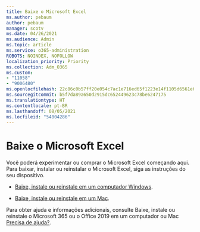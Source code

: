 ```yaml
---
title: Baixe o Microsoft Excel
ms.author: pebaum
author: pebaum
manager: scotv
ms.date: 04/26/2021
ms.audience: Admin
ms.topic: article
ms.service: o365-administration
ROBOTS: NOINDEX, NOFOLLOW
localization_priority: Priority
ms.collection: Adm_O365
ms.custom:
- "11058"
- "9006480"
ms.openlocfilehash: 22c86c0b57ff20e054c7ac1e716ed65f1223e14f1105d6561e681a022a8a8d7a
ms.sourcegitcommit: b5f7da89a650d2915dc652449623c78be6247175
ms.translationtype: HT
ms.contentlocale: pt-BR
ms.lasthandoff: 08/05/2021
ms.locfileid: "54004286"
---
```

# <a name="download-microsoft-excel"></a>Baixe o Microsoft Excel

Você poderá experimentar ou comprar o Microsoft Excel começando aqui. Para baixar, instalar ou reinstalar o Microsoft Excel, siga as instruções do seu dispositivo. 

- [Baixe, instale ou reinstale em um computador Windows](https://support.microsoft.com/office/download-and-install-or-reinstall-microsoft-365-or-office-2019-on-a-pc-or-mac-4414eaaf-0478-48be-9c42-23adc4716658?ui=en-us&rs=en-us&ad=us#InstallSteps=Install_on_a_PC). 

- [Baixe, instale ou reinstale em um Mac](https://support.microsoft.com/office/download-and-install-or-reinstall-microsoft-365-or-office-2019-on-a-pc-or-mac-4414eaaf-0478-48be-9c42-23adc4716658?ui=en-us&rs=en-us&ad=us#InstallSteps=Install_on_a_Mac). 

Para obter ajuda e informações adicionais, consulte Baixe, instale ou reinstale o Microsoft 365 ou o Office 2019 em um computador ou Mac [Precisa de ajuda?](https://support.microsoft.com/office/download-and-install-or-reinstall-microsoft-365-or-office-2019-on-a-pc-or-mac-4414eaaf-0478-48be-9c42-23adc4716658?ui=en-us&rs=en-us&ad=us#InstallSteps=need_help). 